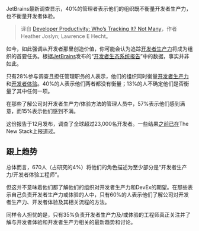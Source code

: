 
<!--
title: 开发者生产力：有多少人在关注？没多少
cover: https://cdn.thenewstack.io/media/2021/12/7ae791dc-tech-worker-2021-e1664825524340.jpg
-->

JetBrains最新调查显示，40%的管理者表示他们的组织既不衡量开发者生产力，也不衡量开发者体验。

> 译自 [Developer Productivity: Who’s Tracking It? Not Many](https://thenewstack.io/developer-productivity-whos-tracking-it-not-many/)，作者 Heather Joslyn; Lawrence E Hecht。

如今，如此强调从开发者那里创造价值，你可能会认为追踪[开发者生产力](https://thenewstack.io/developer-productivity-in-2025-more-ai-but-mixed-results/)将成为组织的首要任务。根据[JetBrains](https://www.jetbrains.com/)发布的“[开发者生态系统报告](https://www.jetbrains.com/lp/devecosystem-2024/)”中的数据，事实并非如此。

只有28%参与调查且担任管理职务的人表示，他们的组织同时衡量[开发者生产力](https://thenewstack.io/measuring-developer-productivity-whos-winning-the-debate/)和[开发者体验](https://thenewstack.io/how-do-you-measure-developer-experience/)。40%的人表示他们两者都没有衡量；13%的人不确定他们是否衡量了其中任何一项。

在那些了解公司对开发者生产力/体验方法的管理人员中，57%表示他们感到满意，而15%表示他们感到不满。

这份报告于12月发布，调查了全球超过23,000名开发者。一些结果[之前已在](https://thenewstack.io/developers-testing-more-jetbrains-study-finds/)The New Stack上报道过。

## 跟上趋势

总体而言，670人（占研究的4%）将他们的角色描述为至少部分是“开发者生产力/开发者体验工程师”。

但这并不意味着他们都了解他们的组织对开发者生产力和DevEx的期望。在那些表示自己负责开发者生产力或体验的人中，只有60%的人表示他们了解公司对开发者生产力、开发者体验及其相关流程的方法。

同样令人担忧的是，只有35%负责开发者生产力及/或体验的工程师真正关注并了解与开发者体验和开发者生产力相关的最新趋势和讨论。
